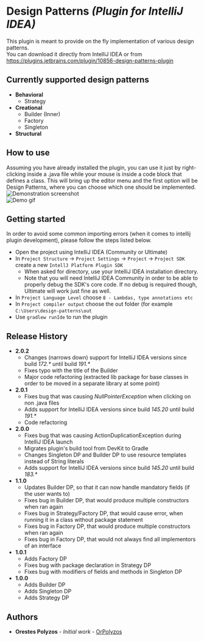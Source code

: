 # Design Patterns _(Plugin for IntelliJ IDEA)_
This plugin is meant to provide on the fly implementation of various design patterns.
<br/>
You can download it directly from IntelliJ IDEA or from https://plugins.jetbrains.com/plugin/10856-design-patterns-plugin

## Currently supported design patterns
* __Behavioral__
  * Strategy
* __Creational__
  * Builder (Inner)
  * Factory
  * Singleton
* __Structural__

## How to use
Assuming you have already installed the plugin, you can use it just by right-clicking inside a .java file while your mouse is inside a code block that defines a class. This will bring up the editor menu and the first option will be Design Patterns, where you can choose which one should be implemented.<br/>
![Demonstration screenshot](/../screenshots/Demonstration.png?raw=true)<br/>
![Demo gif](/../screenshots/BuilderDemo.gif?raw=true)

## Getting started
In order to avoid some common importing errors (when it comes to intellij plugin development), please follow the steps listed below.<br/>
* Open the project using IntelliJ IDEA (Community or Ultimate)
* In `Project Structure` -> `Project Settings` -> `Project` -> `Project SDK` create a new `IntellJ Platform Plugin SDK`</br>
  * When asked for directory, use your IntelliJ IDEA installation directory.
  * Note that you will need IntelliJ IDEA Community in order to be able to properly debug the SDK's core code. If no debug is required though, Ultimate will work just fine as well.
* In `Project Language Level` choose `8 - Lambdas, type annotations etc` 
* In `Project compiler output` choose the out folder (for example `C:\Users\design-patterns\out`
* Use `gradlew runIde` to run the plugin

## Release History
* <strong>2.0.2</strong>
    * Changes (narrows down) support for IntelliJ IDEA versions since build _172.*_ until build _191.*_
    * Fixes typo with the title of the Builder
    * Major code refactoring (extracted lib package for base classes in order to be moved in a separate library at some point)
* <strong>2.0.1</strong>
    * Fixes bug that was causing _NullPointerException_ when clicking on non .java files
    * Adds support for IntelliJ IDEA versions since build _145.20_ until build _191.*_
    * Code refactoring
* <strong>2.0.0</strong>
    * Fixes bug that was causing ActionDuplicationException during IntelliJ IDEA launch
    * Migrates plugin's build tool from DevKit to Gradle
    * Changes Singleton DP and Builder DP to use resource templates instead of String literals
    * Adds support for IntelliJ IDEA versions since build _145.20_ until build _183.*_
* <strong>1.1.0</strong>
    * Updates Builder DP, so that it can now handle mandatory fields (if the user wants to)
    * Fixes bug in Builder DP, that would produce multiple constructors when ran again
    * Fixes bug in Strategy/Factory DP, that would cause error, when running it in a class without package statement
    * Fixes bug in Factory DP, that would produce multiple constructors when ran again
    * Fixes bug in Factory DP, that would not always find all implementors of an interface
* <strong>1.0.1</strong>
    * Adds Factory DP 
    * Fixes bug with package declaration in Strategy DP
    * Fixes bug with modifiers of fields and methods in Singleton DP
* <strong>1.0.0</strong>
    * Adds Builder DP
    * Adds Singleton DP
    * Adds Strategy DP

## Authors
* **Orestes Polyzos** - *Initial work* - [OrPolyzos](https://github.com/OrPolyzos)